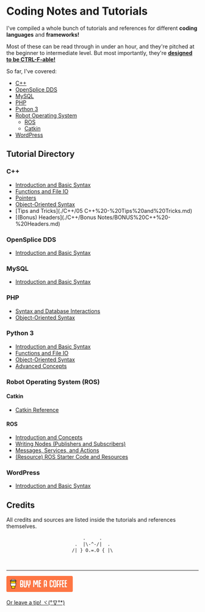 # Coding Notes and Tutorials

I've compiled a whole bunch of tutorials and references for different **coding languages** and **frameworks!** 



Most of these can be read through in under an hour, and they're pitched at the beginner to intermediate level. But most importantly, they're **<u>designed to be CTRL-F-able!</u>**



So far, I've covered:

- [C++](#C++)
- [OpenSplice DDS](#OpenSplice%20DDS)
- [MySQL](#MySQL)
- [PHP](#PHP)
- [Python 3](#Python%203)
- [Robot Operating System](#Robot%20Operating%20System)
  - [ROS](#ROS)
  - [Catkin](#Catkin)
- [WordPress](#WordPress)





## Tutorial Directory

### C++ <a name="C++"></a>

- [Introduction and Basic Syntax](./C++/01%20C++%20-%20Introduction.md)
- [Functions and File IO](./C++/02%20C++%20-%20Functions%20and%20File%20IO.md)
- [Pointers](./C++/03%20C++%20-%20Pointers.md)
- [Object-Oriented Syntax](./C++/04%20C++%20-%20Object-Oriented%20Syntax.md)
- [Tips and Tricks](./C++/05 C++%20-%20Tips%20and%20Tricks.md)
- [(Bonus) Headers](./C++/Bonus Notes/BONUS%20C++%20-%20Headers.md)



### OpenSplice DDS <a name="OpenSplice DDS"></a>

- [Introduction and Basic Syntax](./DDS/OpenSplice%20DDS%20(C++%20API)/01%20DDS%20-%20Introduction.md)



### MySQL <a name="MySQL"></a>

- [Introduction and Basic Syntax](./MySQL/01%20MySQL%20-%20Introduction.md)



### PHP <a name="PHP"></a>

- [Syntax and Database Interactions](./PHP/01%20PHP%20-%20Syntax%20and%20DB%20Interactions)
- [Object-Oriented Syntax](./PHP/02%20PHP%20-%20Object-Oriented%20Syntax)



### Python 3 <a name="Python 3"></a>

- [Introduction and Basic Syntax](./Python%203/01%20Python%203%20-%20Introduction.md)
- [Functions and File IO](./Python%203/02%20Python%203%20-%20Functions%20and%20File%20IO.md)
- [Object-Oriented Syntax](./Python%203/03%20Python%203%20-%20Object-Oriented%20Syntax.md)
- [Advanced Concepts](./Python%203/04%20Python%203%20-%20Advanced%20Concepts.md)



### Robot Operating System (ROS) <a name="Robot Operating System (ROS)"></a>

#### Catkin <a name="Catkin"></a>

- [Catkin Reference](./Robot%20Operating%20System%20(ROS)/Catkin/01%20Catkin%20Reference.md)

#### ROS <a name="ROS"></a>

- [Introduction and Concepts](./Robot%20Operating%20System%20(ROS)/ROS/01%20ROS%20-%20Introduction.md)
- [Writing Nodes (Publishers and Subscribers)](./Robot%20Operating%20System%20(ROS)/ROS/02%20ROS%20-%20Writing%20Nodes%20(Pub-Sub).md)
- [Messages, Services, and Actions](./Robot%20Operating%20System%20(ROS)/ROS/03%20ROS%20-%20Messages,%20Services,%20and%20Actions.md)
- [(Resource) ROS Starter Code and Resources](./Robot%20Operating%20System%20(ROS)/ROS/Starter%20Code%20and%20Resources)



### WordPress <a name="WordPress"></a>

- [Introduction and Basic Syntax](./WordPress/01%20WordPress%20-%20Introduction.md)



## Credits

All credits and sources are listed inside the tutorials and references themselves.



```
                            .     .
                         .  |\-^-/|  .    
                        /| } O.=.O { |\
```

​    

---

 [![Yeah! Buy the DRAGON a COFFEE!](./_assets/COFFEE%20BUTTON%20%E3%83%BE(%C2%B0%E2%88%87%C2%B0%5E).png)](https://www.buymeacoffee.com/methylDragon)

[Or leave a tip! ヾ(°∇°*)](https://www.paypal.me/methylDragon)


